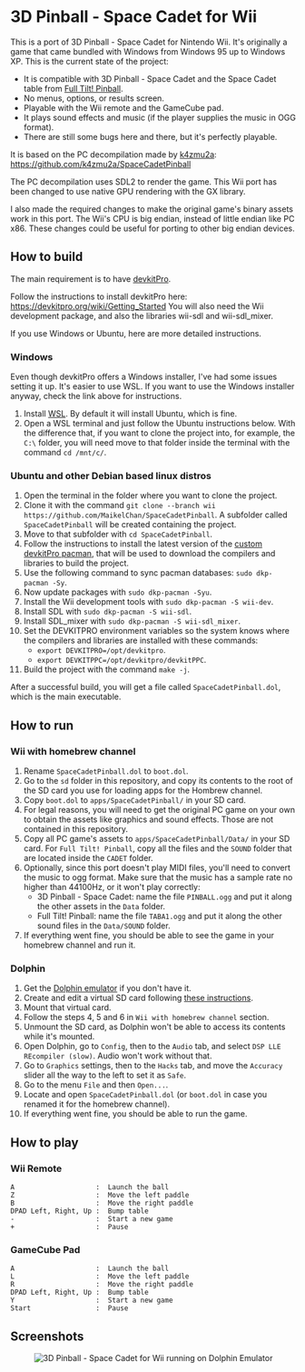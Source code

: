 # 3D Pinball - Space Cadet for Wii

This is a port of 3D Pinball - Space Cadet for Nintendo Wii. It's originally a game that came bundled with Windows from Windows 95 up to Windows XP. This is the current state of the project:

- It is compatible with 3D Pinball - Space Cadet and the Space Cadet table from [Full Tilt! Pinball](https://en.wikipedia.org/wiki/Full_Tilt!_Pinball). 
- No menus, options, or results screen.
- Playable with the Wii remote and the GameCube pad.
- It plays sound effects and music (if the player supplies the music in OGG format).
- There are still some bugs here and there, but it's perfectly playable.

It is based on the PC decompilation made by [k4zmu2a](https://github.com/k4zmu2a): https://github.com/k4zmu2a/SpaceCadetPinball

The PC decompilation uses SDL2 to render the game. This Wii port has been changed to use native GPU rendering with the GX library.

I also made the required changes to make the original game's binary assets work in this port. The Wii's CPU is big endian, instead of little endian like PC x86. These changes could be useful for porting to other big endian devices.

## How to build

The main requirement is to have [devkitPro](https://devkitpro.org).

Follow the instructions to install devkitPro here: https://devkitpro.org/wiki/Getting_Started
You will also need the Wii development package, and also the libraries wii-sdl and wii-sdl_mixer.

If you use Windows or Ubuntu, here are more detailed instructions.

### Windows

Even though devkitPro offers a Windows installer, I've had some issues setting it up. It's easier to use WSL. If you want to use the Windows installer anyway, check the link above for instructions.

1. Install [WSL](https://docs.microsoft.com/en-us/windows/wsl/install). By default it will install Ubuntu, which is fine.
2. Open a WSL terminal and just follow the Ubuntu instructions below. With the difference that, if you want to clone the project into, for example, the `C:\` folder, you will need move to that folder inside the terminal with the command `cd /mnt/c/`.

### Ubuntu and other Debian based linux distros

1. Open the terminal in the folder where you want to clone the project.
2. Clone it with the command `git clone --branch wii https://github.com/MaikelChan/SpaceCadetPinball`. A subfolder called `SpaceCadetPinball` will be created containing the project.
3. Move to that subfolder with `cd SpaceCadetPinball`.
4. Follow the instructions to install the latest version of the [custom devkitPro pacman](https://devkitpro.org/wiki/devkitPro_pacman), that will be used to download the compilers and libraries to build the project.
5. Use the following command to sync pacman databases: `sudo dkp-pacman -Sy`.
6. Now update packages with `sudo dkp-pacman -Syu`.
7. Install the Wii development tools with `sudo dkp-pacman -S wii-dev`.
8. Install SDL with `sudo dkp-pacman -S wii-sdl`.
9. Install SDL_mixer with `sudo dkp-pacman -S wii-sdl_mixer`.
10. Set the DEVKITPRO environment variables so the system knows where the compilers and libraries are installed with these commands:
    - `export DEVKITPRO=/opt/devkitpro`.
    - `export DEVKITPPC=/opt/devkitpro/devkitPPC`.
11. Build the project with the command `make -j`.

After a successful build, you will get a file called `SpaceCadetPinball.dol`, which is the main executable.

## How to run

### Wii with homebrew channel

1. Rename `SpaceCadetPinball.dol` to `boot.dol`.
2. Go to the `sd` folder in this repository, and copy its contents to the root of the SD card you use for loading apps for the Hombrew channel.
3. Copy `boot.dol` to `apps/SpaceCadetPinball/` in your SD card.
4. For legal reasons, you will need to get the original PC game on your own to obtain the assets like graphics and sound effects. Those are not contained in this repository.
5. Copy all PC game's assets to `apps/SpaceCadetPinball/Data/` in your SD card. For `Full Tilt! Pinball`, copy all the files and the `SOUND` folder that are located inside the `CADET` folder.
6. Optionally, since this port doesn't play MIDI files, you'll need to convert the music to ogg format. Make sure that the music has a sample rate no higher than 44100Hz, or it won't play correctly:
    - 3D Pinball - Space Cadet: name the file `PINBALL.ogg` and put it along the other assets in the `Data` folder.
    - Full Tilt! Pinball: name the file `TABA1.ogg` and put it along the other sound files in the `Data/SOUND` folder.
7. If everything went fine, you should be able to see the game in your homebrew channel and run it.

### Dolphin

1. Get the [Dolphin emulator](https://dolphin-emu.org) if you don't have it.
2. Create and edit a virtual SD card following [these instructions](https://wiki.dolphin-emu.org/index.php?title=Virtual_SD_Card_Guide).
3. Mount that virtual card.
4. Follow the steps 4, 5 and 6 in `Wii with homebrew channel` section.
5. Unmount the SD card, as Dolphin won't be able to access its contents while it's mounted.
6. Open Dolphin, go to `Config`, then to the `Audio` tab, and select `DSP LLE REcompiler (slow)`. Audio won't work without that.
7. Go to `Graphics` settings, then to the `Hacks` tab, and move the `Accuracy` slider all the way to the left to set it as `Safe`.
8. Go to the menu `File` and then `Open...`.
9. Locate and open `SpaceCadetPinball.dol` (or `boot.dol` in case you renamed it for the homebrew channel).
10. If everything went fine, you should be able to run the game.

## How to play

### Wii Remote
```
A                    :  Launch the ball
Z                    :  Move the left paddle
B                    :  Move the right paddle
DPAD Left, Right, Up :  Bump table
-                    :  Start a new game
+                    :  Pause
```

### GameCube Pad
```
A                    :  Launch the ball
L                    :  Move the left paddle
R                    :  Move the right paddle
DPAD Left, Right, Up :  Bump table
Y                    :  Start a new game
Start                :  Pause
```

## Screenshots

<p align="center">
  <img title="3D Pinball - Space Cadet for Wii running on Dolphin Emulator" src="/screenshot00.png">
</p>